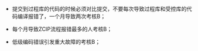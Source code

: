 * 提交到过程库的代码的时候必须对比提交，不要每次导致过程库和受控库的代码编译报错了，一个月导致两次考核B；

* 每个月导致ZCIP流程报错最多的人考核B；

* 低级编码错误引发重大故障的考核B；



